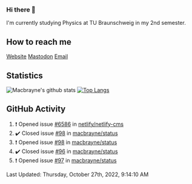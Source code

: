 ### Hi there 👋
I'm currently studying Physics at TU Braunschweig in my 2nd semester.

## How to reach me
[Website](https://florentin-schleuss.de)
[Mastodon](https://norden.social/@florentin)
[Email](mailto:hello@macbrayne.de)

## Statistics
![Macbrayne's github stats](https://github-readme-stats.vercel.app/api?username=macbrayne&count_private=true&show_icons=true&hide_rank=true&custom_title=macbrayne's%20GitHub%20Stats)
[![Top Langs](https://github-readme-stats.vercel.app/api/top-langs/?username=macbrayne&exclude_repo=liftron&layout=compact)](https://github.com/anuraghazra/github-readme-stats)
## GitHub Activity

<!--RECENT_ACTIVITY:start-->
1. ❗️ Opened issue [#6586](https://github.com/netlify/netlify-cms/issues/6586) in [netlify/netlify-cms](https://github.com/netlify/netlify-cms)
2. ✔️ Closed issue [#98](https://github.com/macbrayne/status/issues/98) in [macbrayne/status](https://github.com/macbrayne/status)
3. ❗️ Opened issue [#98](https://github.com/macbrayne/status/issues/98) in [macbrayne/status](https://github.com/macbrayne/status)
4. ✔️ Closed issue [#96](https://github.com/macbrayne/status/issues/96) in [macbrayne/status](https://github.com/macbrayne/status)
5. ❗️ Opened issue [#97](https://github.com/macbrayne/status/issues/97) in [macbrayne/status](https://github.com/macbrayne/status)
<!--RECENT_ACTIVITY:end-->

<!--RECENT_ACTIVITY:last_update-->
Last Updated: Thursday, October 27th, 2022, 9:14:10 AM
<!--RECENT_ACTIVITY:last_update_end-->


<!--
**macbrayne/macbrayne** is a ✨ _special_ ✨ repository because its `README.md` (this file) appears on your GitHub profile.

Here are some ideas to get you started:

- 🔭 I’m currently working on ...
- 🌱 I’m currently learning ...
- 👯 I’m looking to collaborate on ...
- 🤔 I’m looking for help with ...
- 💬 Ask me about ...
- 📫 How to reach me: ...
- 😄 Pronouns: ...
- ⚡ Fun fact: ...
-->
